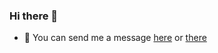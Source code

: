 ### Hi there 👋
- 💬 You can send me a message [here](https://www.linkedin.com/in/oubaidhlaimi/) or [there](https://www.facebook.com/oubaid.hlaimi/)
